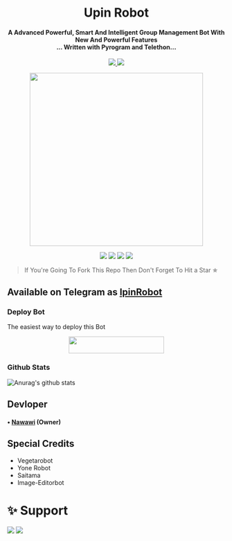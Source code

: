 <h1 align="center"><b>Upin Robot</b></h1>

<h4 align="center">A Advanced Powerful, Smart And Intelligent Group Management Bot With New And Powerful Features <br> ... Written with Pyrogram and Telethon...</h4>
<p align='center'>
  <a href="https://www.python.org/" alt="made-with-python"> <img src="https://img.shields.io/badge/Made%20with-Python-1f425f.svg?style=flat-square&logo=python&color=blue" /> </a>
  <a href="https://github.com/Soedirmand/UpinRobot/graphs/commit-activity" alt="Maintenance"> <img src="https://img.shields.io/badge/Maintained%3F-yes-green.svg?style=flat-square" /> </a>
</p>

<p align="center"><a href="https://t.me/IpintpiRobot"><img src="https://telegra.ph/file/5b7938f03240a8212aaf0.jpg" width="400"></a></p>

<p align="center">
    <a href="https://github.com/Soedirmand/UpinRobot"> <img src="https://img.shields.io/github/repo-size/Soedirmand/UpinRobot?color=Green&logo=github&logoColor=green&style=for-the-badge" /></a>
    <a href="https://github.com/Soedirmand/UpinRobot/commits/prince"> <img src="https://img.shields.io/github/last-commit/Soedirmand/UpinRobot?color=brown&logo=github&logoColor=green&style=for-the-badge" /></a>
    <a href="https://github.com/Soedirmand/Soedirmand/issues"> <img src="https://img.shields.io/github/issues/Soedirmand/UpinRobot?color=blueviolet&logo=github&logoColor=green&style=for-the-badge" /></a>
    <a href="https://pypi.org/project/Telethon/"> <img src="https://img.shields.io/pypi/v/telethon?color=yellow&label=telethon&logo=python&logoColor=green&style=for-the-badge" /></a>
</p>

> If You're Going To Fork This Repo Then Don't Forget To Hit a Star ✯
## Available on Telegram as [IpinRobot](https://t.me/IpintpiRobot)

### Deploy Bot
The easiest way to deploy this Bot

<p align="center"><a href="https://heroku.com/deploy?template=https://github.com/Soedirmand/UpinRobot"> <img src="https://img.shields.io/badge/Deploy%20To%20Heroku-blue?style=for-the-badge&logo=heroku" width="220" height="38.45"/></a></p>

### Github Stats
![Anurag's github stats](https://github-readme-stats.vercel.app/api?username=Soedirmand&show_icons=true&theme=radical)<br>



## Devloper

#### • [Nawawi](https://github.com/Soedirmand) (Owner) 


## Special Credits

- Vegetarobot
- Yone Robot
- Saitama
- Image-Editorbot


# ✨ Support
<a href="https://t.me/allbefin"><img src="https://img.shields.io/badge/Support -Telegram%20Group-blue.svg?logo=telegram"></a>
<a href="https://t.me/UpinIpinUpdates"><img src="https://img.shields.io/badge/Updates -Telegram%20Group-blue.svg?logo=telegram"></a>
